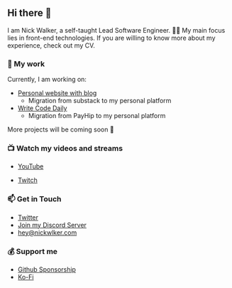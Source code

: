 ## Hi there 👋

I am Nick Walker, a self-taught Lead Software Engineer. 👨‍💻
My main focus lies in front-end technologies.
If you are willing to know more about my experience, check out my CV.

### 🚀 My work
Currently, I am working on:
- [Personal website with blog](https://nickwlker.com/)
  - Migration from substack to my personal platform
- [Write Code Daily](https://writecodedaily.com/)
  - Migration from PayHip to my personal platform

More projects will be coming soon 🦾

### 📺 Watch my videos and streams
- [YouTube](https://www.youtube.com/@nickwlker)
* [Twitch](https://www.twitch.tv/nickwlker)

### 📫 Get in Touch
- [Twitter](https://x.com/nickwlker)
- [Join my Discord Server](https://discord.gg/qb7AHbCC)
- [hey@nickwlker.com](mailto:hey@nickwlker.com)

### 💰 Support me
- [Github Sponsorship](https://github.com/sponsors/nickwlker)
- [Ko-Fi](https://ko-fi.com/nickwlker)

<!--
**nickwlker/nickwlker** is a ✨ _special_ ✨ repository because its `README.md` (this file) appears on your GitHub profile.

Here are some ideas to get you started:

- 🔭 I’m currently working on ...
- 🌱 I’m currently learning ...
- 👯 I’m looking to collaborate on ...
- 🤔 I’m looking for help with ...
- 💬 Ask me about ...
- 📫 How to reach me: ...
- 😄 Pronouns: ...
- ⚡ Fun fact: ...
-->
